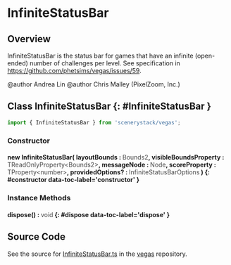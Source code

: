 # InfiniteStatusBar

## Overview

InfiniteStatusBar is the status bar for games that have an infinite (open-ended) number of challenges per level.
See specification in https://github.com/phetsims/vegas/issues/59.

@author Andrea Lin
@author Chris Malley (PixelZoom, Inc.)

## Class InfiniteStatusBar {: #InfiniteStatusBar }


```js
import { InfiniteStatusBar } from 'scenerystack/vegas';
```
### Constructor

#### new InfiniteStatusBar( layoutBounds : <span style="font-weight: 400; opacity: 80%;">Bounds2</span>, visibleBoundsProperty : <span style="font-weight: 400; opacity: 80%;">TReadOnlyProperty&lt;Bounds2&gt;</span>, messageNode : <span style="font-weight: 400; opacity: 80%;">Node</span>, scoreProperty : <span style="font-weight: 400; opacity: 80%;">TProperty&lt;number&gt;</span>, providedOptions? : <span style="font-weight: 400; opacity: 80%;">InfiniteStatusBarOptions</span> ) {: #constructor data-toc-label='constructor' }

### Instance Methods

#### dispose() : <span style="font-weight: 400; opacity: 80%;">void</span> {: #dispose data-toc-label='dispose' }



## Source Code

See the source for [InfiniteStatusBar.ts](https://github.com/phetsims/vegas/blob/main/js/InfiniteStatusBar.ts) in the [vegas](https://github.com/phetsims/vegas) repository.
